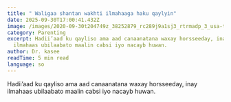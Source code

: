 ```yaml
---
title: " Waligaa shantan wakhti ilmahaaga haku qaylyin"
date: 2025-09-30T17:00:41.432Z
image: /images/2020-09-30t204749z_38252879_rc289j9a1sj3_rtrmadp_3_usa-texas-amoeba-1758195551.webp
category: Parenting
excerpt: Hadii’aad ku qayliso ama aad canaanatana waxay horsseeday, inay
  ilmahaas ubilaabato maalin cabsi iyo nacayb huwan.
author: Dr. kasee
readTime: 5 min read
language: so
---
```

<!--StartFragment-->

Hadii’aad ku qayliso ama aad canaanatana waxay horsseeday, inay ilmahaas ubilaabato maalin cabsi iyo nacayb huwan.

<!--EndFragment-->